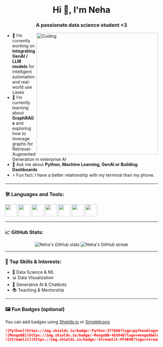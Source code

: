 <h1 align="center">Hi 👋, I'm Neha</h1>
<h3 align="center">A passionate data science student <3 </h3>

<img align="right" alt="Coding" width="400" src="https://i.gifer.com/YCZH.gif">

- 🔭 I’m currently working on **integrating GenAI / LLM models** for intelligent automation and real-world use cases
- 🌱 I’m currently learning about **GraphRAGs** and exploring how to leverage graphs for Retrieval-Augmented Generation in enterprise AI
- 💬 Ask me about **Python, Machine Learning, GenAI or Building Dashboards**
- ⚡ Fun fact: I have a better relationship with my terminal than my phone.

---

### 🛠️ Languages and Tools:
<p align="left">
  <img src="https://cdn.jsdelivr.net/gh/devicons/devicon/icons/python/python-original.svg" width="40"/>
  <img src="https://cdn.jsdelivr.net/gh/devicons/devicon/icons/git/git-original.svg" width="40"/>
  <img src="https://cdn.jsdelivr.net/gh/devicons/devicon/icons/mysql/mysql-original.svg" width="40"/>
  <img src="https://cdn.jsdelivr.net/gh/devicons/devicon/icons/mongodb/mongodb-original.svg" width="40"/>
  <img src="https://cdn.jsdelivr.net/gh/devicons/devicon/icons/javascript/javascript-original.svg" width="40"/>
  <img src="https://cdn.jsdelivr.net/gh/devicons/devicon/icons/html5/html5-original.svg" width="40"/>
  <img src="https://cdn.jsdelivr.net/gh/devicons/devicon/icons/css3/css3-original.svg" width="40"/>
</p>

---

### 📈 GitHub Stats:
<p align="center">
  <img src="https://github-readme-stats.vercel.app/api?username=rajaneha&show_icons=true&theme=radical" alt="Neha's GitHub stats"/>
  <img src="https://github-readme-streak-stats.herokuapp.com/?user=rajaneha&theme=radical" alt="Neha's GitHub streak"/>
</p>

---

### 🧠 Top Skills & Interests:
- 🎯 Data Science & ML
- 📊 Data Visualization
- 🧩 Generative AI & Chatbots
- 📚 Teaching & Mentorship

---

### 🖼️ Fun Badges (optional)
You can add badges using [Shields.io](https://shields.io/) or [SimpleIcons](https://simpleicons.org/)

```markdown
![Python](https://img.shields.io/badge/-Python-3776AB?logo=python&logoColor=white)
![MongoDB](https://img.shields.io/badge/-MongoDB-4EA94B?logo=mongodb&logoColor=white)
![Streamlit](https://img.shields.io/badge/-Streamlit-FF4B4B?logo=streamlit&logoColor=white)
